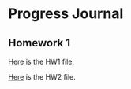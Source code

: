 # Progress Journal

## Homework 1

[Here](Files/HW1.html) is the HW1 file.

[Here](Files/HW2.html) is the HW2 file.
